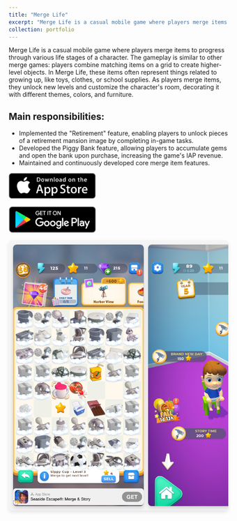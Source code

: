 ```yaml
---
title: "Merge Life"
excerpt: "Merge Life is a casual mobile game where players merge items to help a character grow up, unlocking new rooms, decorations, and upgrades as they progress through life stages <br/><img src='/images/MLife_Icon.jpg' height='300' width='300'>"
collection: portfolio
---
```


Merge Life is a casual mobile game where players merge items to progress through various life stages of a character. The gameplay is similar to other merge games: players combine matching items on a grid to create higher-level objects. In Merge Life, these items often represent things related to growing up, like toys, clothes, or school supplies. As players merge items, they unlock new levels and customize the character's room, decorating it with different themes, colors, and furniture.

## Main responsibilities:

- Implemented the "Retirement" feature, enabling players to unlock pieces of a retirement mansion image by completing in-game tasks.
- Developed the Piggy Bank feature, allowing players to accumulate gems and open the bank upon purchase, increasing the game's IAP revenue.
- Maintained and continuously developed core merge item features.

[<img src='/images/AppStore.png' width='200'>](https://apps.apple.com/us/app/merge-life/id1556497052)

[<img src='/images/GPC.png' width='200'>](https://play.google.com/store/apps/details?id=cc.lionstudios.mergelife&hl=en_US)

<style>
    /* Container for the horizontal scrolling bar */
    .scrolling-gallery {
        display: flex;
        overflow-x: scroll;
        scroll-behavior: smooth;
        padding: 10px;
        background-color: #f4f4f4; /* Optional background color */
        border-radius: 8px;
        box-shadow: 0px 4px 8px rgba(0, 0, 0, 0.1);
        gap: 10px;
    }

    /* Style scrollbar for Webkit browsers */
    .scrolling-gallery::-webkit-scrollbar {
        height: 8px;
    }

    /* Customize scrollbar thumb */
    .scrolling-gallery::-webkit-scrollbar-thumb {
        background-color: #e0e0e0; /* Lighter shade to blend in */
        border-radius: 4px;
        border: 1px solid #f0f0f0;;
    }

    /* Customize scrollbar track */
    .scrolling-gallery::-webkit-scrollbar-track {
        background-color: #f4f4f4;
    }

    /* Each image container */
    .image-container {
        flex: 0 0 auto;
        width: 300px; 
        height: 600px; /* Adjust width as needed */
        overflow: hidden;
        text-align: center;
        border-radius: 8px;
        box-shadow: 0px 4px 8px rgba(0, 0, 0, 0.15);
    }

    /* Image styling */
    .image-container img {
        width: 100%;
        height: 100%; /* Adjust height as needed */
        object-fit: cover;
        transition: transform 0.3s ease-in-out;
        border-radius: 8px 8px 0 0;
    }

    /* Scale image on hover */
    .image-container:hover img {
        transform: scale(1.1);
    }

    /* Caption styling */
    .caption {
        font-size: 14px;
        color: #333;
        background-color: #fff;
        font-weight: 500;
        padding: 4px 0;
    }
</style>

<div class="scrolling-gallery">
    <!-- Replace the src with actual image URLs -->
    <div class="image-container">
        <img src="/images/MLife_MergeBoard.PNG" alt="Image 1">
        <div class="caption">Merge Board</div>
    </div>
    <div class="image-container">
        <img src="/images/MLife_Setup.PNG" alt="Image 2">
        <div class="caption">Character</div>
    </div>
    <div class="image-container">
        <img src="/images/MLife_Piggy.PNG" alt="Image 5">
        <div class="caption">Piggy Bank</div>
    </div>
    <div class="image-container">
        <img src="/images/MLife_Retirement_1.PNG" alt="Image 3">
        <div class="caption">Retirement</div>
    </div>
    <div class="image-container">
        <img src="/images/MLife_Retirement_2.PNG" alt="Image 3">
        <div class="caption">Retirement</div>
    </div>
    <div class="image-container">
        <img src="/images/MLife_Retirement_3.PNG" alt="Image 3">
        <div class="caption">Retirement</div>
    </div>
    <div class="image-container">
        <img src="/images/MLife_Retirement_4.PNG" alt="Image 3">
        <div class="caption">Retirement</div>
    </div>
    <!-- Add more images as needed -->
</div>